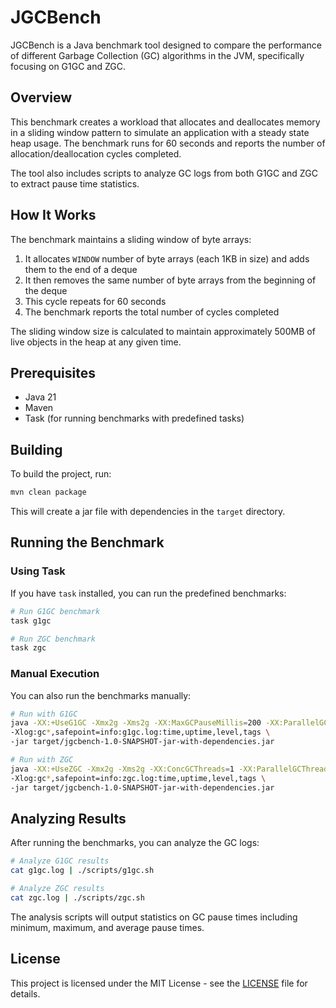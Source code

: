 # JGCBench

JGCBench is a Java benchmark tool designed to compare the performance of different Garbage Collection (GC) algorithms in the JVM, specifically focusing on G1GC and ZGC.

## Overview

This benchmark creates a workload that allocates and deallocates memory in a sliding window pattern to simulate an application with a steady state heap usage. The benchmark runs for 60 seconds and reports the number of allocation/deallocation cycles completed.

The tool also includes scripts to analyze GC logs from both G1GC and ZGC to extract pause time statistics.

## How It Works

The benchmark maintains a sliding window of byte arrays:
1. It allocates `WINDOW` number of byte arrays (each 1KB in size) and adds them to the end of a deque
2. It then removes the same number of byte arrays from the beginning of the deque
3. This cycle repeats for 60 seconds
4. The benchmark reports the total number of cycles completed

The sliding window size is calculated to maintain approximately 500MB of live objects in the heap at any given time.

## Prerequisites

- Java 21
- Maven
- Task (for running benchmarks with predefined tasks)

## Building

To build the project, run:

```bash
mvn clean package
```

This will create a jar file with dependencies in the `target` directory.

## Running the Benchmark

### Using Task

If you have `task` installed, you can run the predefined benchmarks:

```bash
# Run G1GC benchmark
task g1gc

# Run ZGC benchmark
task zgc
```

### Manual Execution

You can also run the benchmarks manually:

```bash
# Run with G1GC
java -XX:+UseG1GC -Xmx2g -Xms2g -XX:MaxGCPauseMillis=200 -XX:ParallelGCThreads=1 -XX:ConcGCThreads=1 \
-Xlog:gc*,safepoint=info:g1gc.log:time,uptime,level,tags \
-jar target/jgcbench-1.0-SNAPSHOT-jar-with-dependencies.jar

# Run with ZGC
java -XX:+UseZGC -Xmx2g -Xms2g -XX:ConcGCThreads=1 -XX:ParallelGCThreads=1 \
-Xlog:gc*,safepoint=info:zgc.log:time,uptime,level,tags \
-jar target/jgcbench-1.0-SNAPSHOT-jar-with-dependencies.jar
```

## Analyzing Results

After running the benchmarks, you can analyze the GC logs:

```bash
# Analyze G1GC results
cat g1gc.log | ./scripts/g1gc.sh

# Analyze ZGC results
cat zgc.log | ./scripts/zgc.sh
```

The analysis scripts will output statistics on GC pause times including minimum, maximum, and average pause times.

## License

This project is licensed under the MIT License - see the [LICENSE](LICENSE) file for details.
